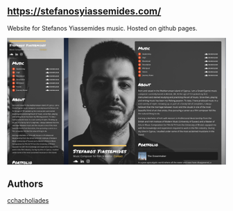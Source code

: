 ## https://stefanosyiassemides.com/

Website for Stefanos Yiassemides music. Hosted on github pages.

![Image of site](/images/site_screenshot.jpg)

## Authors

[cchacholiades](https://github.com/cchacholiades)

